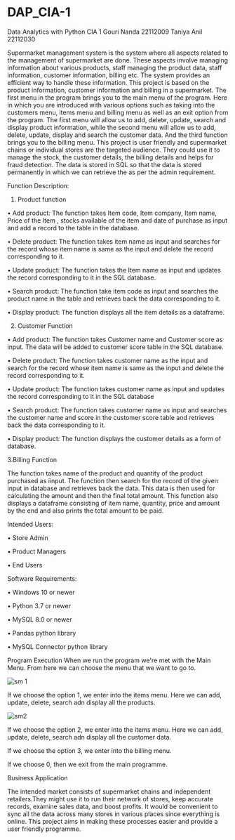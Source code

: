 # DAP_CIA-1
Data Analytics with Python CIA 1
Gouri Nanda 22112009
Taniya Anil 22112030


Supermarket management system is the system where all aspects related to the management of supermarket are done. These aspects involve managing information about various products, staff managing the product data, staff information, customer information, billing etc. The system provides an efficient way to handle these information. 
This project is based on the product information, customer information and billing in a supermarket. The first menu in the program brings you to the main menu of the program. Here in which you are introduced with various options such as taking into the customers menu, items menu and billing menu as well as an exit option from the program. The first menu will allow us to add, delete, update, search and display product information, while the second menu will allow us to add, delete, update, display and search the customer data. And the third function brings you to the billing menu. 
This project is user friendly and supermarket chains or individual stores are the targeted audience. They could use it to manage the stock, the customer details, the billing details and helps for fraud detection. The data is stored in SQL so that the data is stored permanently in which we can retrieve the as per the admin requirement. 


Function Description:

1.	Product function

•	Add product: The function takes Item code, Item company, Item name, Price of the Item , stocks available of the item and date of purchase as input and add a record to the table in the database.

•	Delete product: The function takes item name as input and searches for the record whose item name is same as the input and delete the record corresponding to it.

•	Update product: The function takes the Item name as input and updates the record corresponding to it in the SQL database.

•	Search product: The function take item code as input and searches the product name in the table and retrieves back the data corresponding to it.

•	Display product: The function displays all the item details as a dataframe.

2. Customer Function
   
•	Add product: The function takes Customer name and Customer score as input. The data will be added to customer score table in the SQL database.

•	Delete product: The function takes customer name as the input and search for the record whose item name is same as the input and delete the record corresponding to it.

•	Update product: The function takes customer name as input and updates the record corresponding to it in the SQL database

•	Search product: The function takes customer name as input and searches the customer name and score in the customer score table and retrieves back the data corresponding to it.

•	Display product: The function displays the customer details as a form of database.


3.Billing Function

The function takes name of the product and quantity of the product purchased as iinput. The function then search for the record of the given input in database and retrieves back the data. This data is then used for calculating the amount and then the final total amount. This function also displays a dataframe consisting of item name, quantity, price and amount by the end and also prints the total amount to be paid.


Intended Users:

• Store Admin

• Product Managers

• End Users


Software Requirements:

• Windows 10 or newer

• Python 3.7 or newer

• MySQL 8.0 or newer

• Pandas python library

• MySQL Connector python library


Program Execution
When we run the program we're met with the Main Menu. From here we can choose the menu that we want to go to.

![sm 1](https://github.com/Gouri-Nanda/DAP_CIA-1/assets/118895540/12d4ff41-c168-415e-9def-fe9f58cfa2d7)


If we choose the option 1, we enter into the items menu. Here we can add, update, delete, search adn display all the products.

![sm2](https://github.com/Gouri-Nanda/DAP_CIA-1/assets/118895540/f59177a7-e8ec-4599-8bc8-cc6ba94bcd82)



If we choose the option 2, we enter into the items menu. Here we can add, update, delete, search adn display all the customer data.




If we choose the option 3, we enter into the billing menu.




If we choose 0, then we exit from the main programme.


Business Application

The intended market consists of supermarket chains and independent retailers.They might use it to run their network of stores, keep accurate records, examine sales data, and boost profits. It would be convenient to sync all the data across many stores in various places since everything is online. This project aims in making these processes easier and provide a user friendly programme.
